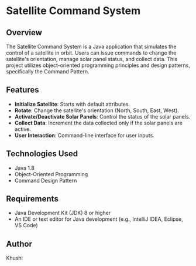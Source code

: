 # Satellite Command System

## Overview

The Satellite Command System is a Java application that simulates the control of a satellite in orbit. Users can issue commands to change the satellite's orientation, manage solar panel status, and collect data. This project utilizes object-oriented programming principles and design patterns, specifically the Command Pattern.

## Features

- **Initialize Satellite**: Starts with default attributes.
- **Rotate**: Change the satellite's orientation (North, South, East, West).
- **Activate/Deactivate Solar Panels**: Control the status of the solar panels.
- **Collect Data**: Increment the data collected only if the solar panels are active.
- **User Interaction**: Command-line interface for user inputs.

## Technologies Used

- Java 1.8
- Object-Oriented Programming
- Command Design Pattern

## Requirements

- Java Development Kit (JDK) 8 or higher
- An IDE or text editor for Java development (e.g., IntelliJ IDEA, Eclipse, VS Code)

## Author

Khushi
